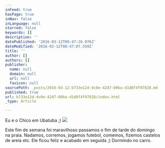 ```yaml
---
inFeed: true
hasPage: true
inNav: false
inLanguage: null
starred: false
keywords: []
description: ''
datePublished: '2016-03-12T00:47:26.076Z'
dateModified: '2016-03-12T00:47:07.550Z'
title: ''
author: []
authors: []
publisher:
  name: null
  domain: null
  url: null
  favicon: null
sourcePath: _posts/2016-03-12-b733e12d-4c0e-42d7-80ba-d1d0f4f97828.md
published: true
url: b733e12d-4c0e-42d7-80ba-d1d0f4f97828/index.html
_type: Article

---
```

Eu e o Chico em Ubatuba ;)
![](https://the-grid-user-content.s3-us-west-2.amazonaws.com/401ce101-a783-4936-87df-3d90f66182f3.jpg)

Este fim de semana foi maravilhoso passamos o fim de tarde do domingo na praia. Nadamos, corremos, jogamos futebol, comemos, fizemos castelos de areia etc. Ele ficou feliz e acabado em seguida ;) Dormindo no carro.